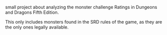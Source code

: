small project about analyzing the monster challenge Ratings in Dungeons and Dragons Fifth Edition.

This only includes monsters found in the SRD rules of the game, as they are the only ones legally available.
